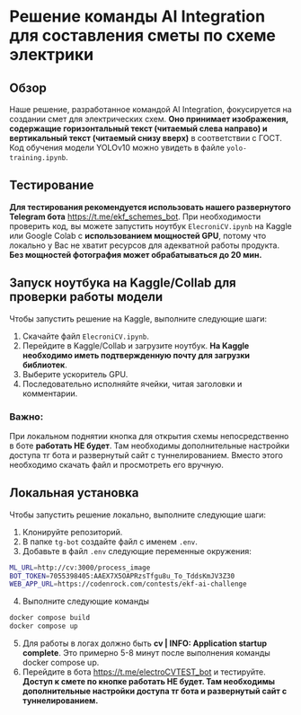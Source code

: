 # Решение команды AI Integration для составления сметы по схеме электрики

## Обзор
Наше решение, разработанное командой AI Integration, фокусируется на создании смет для электрических схем. **Оно принимает изображения, содержащие горизонтальный текст (читаемый слева направо) и вертикальный текст (читаемый снизу вверх)** в соответствии с ГОСТ. Код обучения модели YOLOv10 можно увидеть в файле `yolo-training.ipynb`.

## Тестирование
**Для тестирования рекомендуется использовать нашего развернутого Telegram бота** https://t.me/ekf_schemes_bot. При необходимости проверить код, вы можете запустить ноутбук `ElecroniCV.ipynb` на Kaggle или Google Colab с **использованием мощностей GPU**, потому что локально у Вас не хватит ресурсов для адекватной работы продукта. **Без мощностей фотография может обрабатываться до 20 мин.**

## Запуск ноутбука на Kaggle/Collab для проверки работы модели
Чтобы запустить решение на Kaggle, выполните следующие шаги:
1. Скачайте файл `ElecroniCV.ipynb`.
2. Перейдите в Kaggle/Collab и загрузите ноутбук. **На Kaggle необходимо иметь подтвержденную почту для загрузки библиотек**. 
3. Выберите ускоритель GPU.
4. Последовательно исполняйте ячейки, читая заголовки и комментарии.

### Важно:
При локальном поднятии кнопка для открытия схемы непосредственно в боте **работать НЕ будет**. Там необходимы дополнительные настройки доступа тг бота и развернутый сайт с туннелированием. Вместо этого необходимо скачать файл и просмотреть его вручную.

## Локальная установка
Чтобы запустить решение локально, выполните следующие шаги:
1. Клонируйте репозиторий.
2. В папке `tg-bot` создайте файл с именем `.env`.
3. Добавьте в файл `.env` следующие переменные окружения:

```bash
ML_URL=http://cv:3000/process_image
BOT_TOKEN=7055398405:AAEX7X5OAPRzsTfgu8u_To_TddsKmJV3Z30
WEB_APP_URL=https://codenrock.com/contests/ekf-ai-challenge
```
 4. Выполните следующие команды

 ```bash
docker compose build
docker compose up 
```
 5. Для работы в логах должно быть **cv  | INFO:     Application startup complete**. Это примерно 5-8 минут после выполнения команды docker compose up.
 6. Перейдите в бота https://t.me/electroCVTEST_bot и тестируйте. **Доступ к смете по кнопке работать НЕ будет. Там необходимы дополнительные настройки доступа тг бота и развернутый сайт с туннелированием.** 
